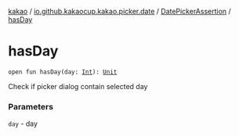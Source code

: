 [kakao](../../index.md) / [io.github.kakaocup.kakao.picker.date](../index.md) / [DatePickerAssertion](index.md) / [hasDay](./has-day.md)

# hasDay

`open fun hasDay(day: `[`Int`](https://kotlinlang.org/api/latest/jvm/stdlib/kotlin/-int/index.html)`): `[`Unit`](https://kotlinlang.org/api/latest/jvm/stdlib/kotlin/-unit/index.html)

Check if picker dialog contain selected day

### Parameters

`day` - day